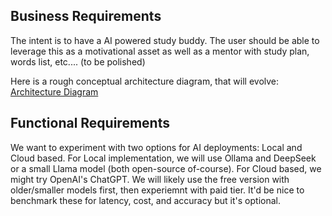 ## Business Requirements 
The intent is to have a AI powered study buddy. The user should be able to leverage this as a motivational asset as well as a mentor with study plan, words list, etc.... (to be polished)

Here is a rough conceptual architecture diagram, that will evolve:
[Architecture Diagram](./genai-architecting.png)

## Functional Requirements
We want to experiment with two options for AI deployments: Local and Cloud based. For Local implementation, we will use Ollama and DeepSeek or a small Llama model (both open-source of-course). For Cloud based, we might try OpenAI's ChatGPT.
We will likely use the free version with older/smaller models first, then experiemnt with paid tier.
It'd be nice to benchmark these for latency, cost, and accuracy but it's optional. 